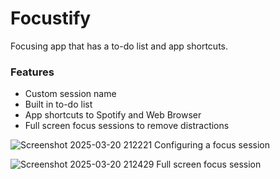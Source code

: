 # Focustify
Focusing app that has a to-do list and app shortcuts.

### Features
- Custom session name
- Built in to-do list
- App shortcuts to Spotify and Web Browser
- Full screen focus sessions to remove distractions

![Screenshot 2025-03-20 212221](https://github.com/user-attachments/assets/accafd5a-b174-49a3-89b9-3712a97ea084)
Configuring a focus session

![Screenshot 2025-03-20 212429](https://github.com/user-attachments/assets/2ca18b34-d47d-4770-9e53-e0809f81b4c0)
Full screen focus session
